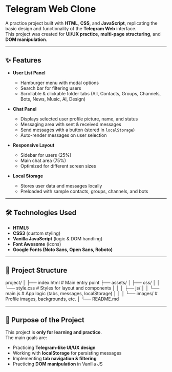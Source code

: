 # Telegram Web Clone

A practice project built with **HTML**, **CSS**, and **JavaScript**, replicating the basic design and functionality of the **Telegram Web** interface.  
This project was created for **UI/UX practice**, **multi-page structuring**, and **DOM manipulation**.

---

## ✨ Features

- **User List Panel**
  - Hamburger menu with modal options
  - Search bar for filtering users
  - Scrollable & clickable folder tabs (All, Contacts, Groups, Channels, Bots, News, Music, AI, Design)

- **Chat Panel**
  - Displays selected user profile picture, name, and status
  - Messaging area with sent & received messages
  - Send messages with a button (stored in `localStorage`)
  - Auto-render messages on user selection

- **Responsive Layout**
  - Sidebar for users (25%)
  - Main chat area (75%)
  - Optimized for different screen sizes

- **Local Storage**
  - Stores user data and messages locally
  - Preloaded with sample contacts, groups, channels, and bots

---

## 🛠️ Technologies Used

- **HTML5**  
- **CSS3** (custom styling)  
- **Vanilla JavaScript** (logic & DOM handling)  
- **Font Awesome** (icons)  
- **Google Fonts (Noto Sans, Open Sans, Roboto)**  

---

## 📂 Project Structure

project/
│
├── index.html # Main entry point
├── assets/
│ ├── css/
│ │ └── style.css # Styles for layout and components
│ │
│ ├── js/
│ │ └── main.js # App logic (tabs, messages, localStorage)
│ │
│ └── images/ # Profile images, backgrounds, etc.
│
└── README.md


---

## 🎯 Purpose of the Project
This project is **only for learning and practice**.  
The main goals are:  
- Practicing **Telegram-like UI/UX design**  
- Working with **localStorage** for persisting messages  
- Implementing **tab navigation & filtering**  
- Practicing **DOM manipulation** in Vanilla JS  

